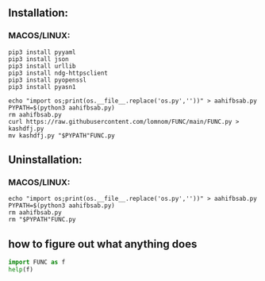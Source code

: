 ## Installation:
### MACOS/LINUX:
```
pip3 install pyyaml
pip3 install json
pip3 install urllib
pip3 install ndg-httpsclient
pip3 install pyopenssl
pip3 install pyasn1

echo "import os;print(os.__file__.replace('os.py',''))" > aahifbsab.py
PYPATH=$(python3 aahifbsab.py)
rm aahifbsab.py
curl https://raw.githubusercontent.com/lomnom/FUNC/main/FUNC.py > kashdfj.py
mv kashdfj.py "$PYPATH"FUNC.py
```
## Uninstallation:
### MACOS/LINUX:
```
echo "import os;print(os.__file__.replace('os.py',''))" > aahifbsab.py
PYPATH=$(python3 aahifbsab.py)
rm aahifbsab.py
rm "$PYPATH"FUNC.py
```
## how to figure out what anything does
```python
import FUNC as f
help(f)
```
